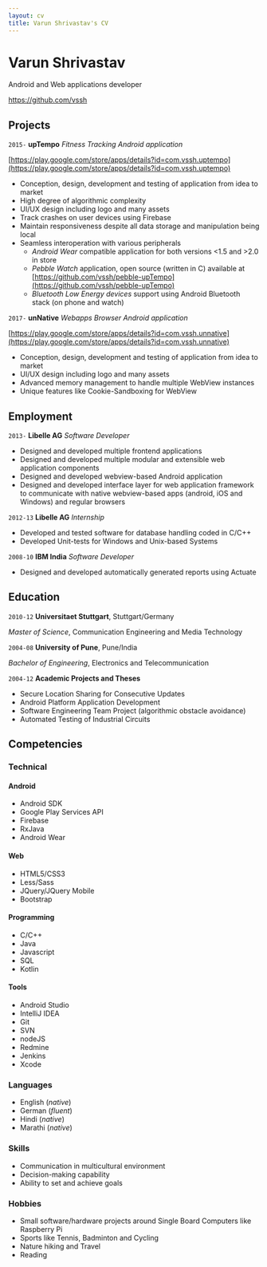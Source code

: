 ```yaml
---
layout: cv
title: Varun Shrivastav's CV
---
```


<!--<div id="photo"><img src="Varun3.JPG" /></div>-->

# Varun Shrivastav
Android and Web applications developer

<div id="webaddress">
<i class="fa fa-github"></i><a href="https://github.com/vssh">https://github.com/vssh</a>
<!--<br>
<i class="fa fa-envelope"></i><a href="mailto:"></a>
<br>
<i class="fa fa-phone"></i><a href="tel:"></a>
<br>
<i class="fa fa-map-marker"></i><span></span>
<br>
<i class="fa fa-birthday-cake"></i><span></span>
<br>
<i class="fa fa-flag"></i><span></span>-->
</div>


## Projects
`2015-`
__upTempo__
_Fitness Tracking Android application_

[https://play.google.com/store/apps/details?id=com.vssh.uptempo](https://play.google.com/store/apps/details?id=com.vssh.uptempo)

-   Conception, design, development and testing of application from idea to market
-   High degree of algorithmic complexity
-   UI/UX design including logo and many assets
-   Track crashes on user devices using Firebase
-   Maintain responsiveness despite all data storage and manipulation being local
-   Seamless interoperation with various peripherals
    -   _Android Wear_ compatible application for both versions <1.5 and >2.0 in store
    -   _Pebble Watch_ application, open source (written in C) available at [https://github.com/vssh/pebble-upTempo](https://github.com/vssh/pebble-upTempo)
    -   _Bluetooth Low Energy devices_ support using Android Bluetooth stack (on phone and watch)

`2017-`
__unNative__
_Webapps Browser Android application_

[https://play.google.com/store/apps/details?id=com.vssh.unnative](https://play.google.com/store/apps/details?id=com.vssh.unnative)

-   Conception, design, development and testing of application from idea to market
-   UI/UX design including logo and many assets
-   Advanced memory management to handle multiple WebView instances
-   Unique features like Cookie-Sandboxing for WebView



## Employment

`2013-`
__Libelle AG__
_Software Developer_

-   Designed and developed multiple frontend applications
-   Designed and developed multiple modular and extensible web application components
-   Designed and developed webview-based Android application
-   Designed and developed interface layer for web application framework to communicate with native webview-based apps (android, iOS and Windows) and regular browsers

`2012-13`
__Libelle AG__
_Internship_

-   Developed and tested software for database handling coded in C/C++
-   Developed Unit-tests for Windows and Unix-based Systems


`2008-10`
__IBM India__
_Software Developer_

-   Designed and developed automatically generated reports using Actuate


## Education

`2010-12`
__Universitaet Stuttgart__, Stuttgart/Germany

_Master of Science_, Communication Engineering and Media Technology


`2004-08`
__University of Pune__, Pune/India

_Bachelor of Engineering_, Electronics and Telecommunication


`2004-12`
__Academic Projects and Theses__

-   Secure Location Sharing for Consecutive Updates
-   Android Platform Application Development
-   Software Engineering Team Project (algorithmic obstacle avoidance)
-   Automated Testing of Industrial Circuits


## Competencies

### Technical
#### Android

-   Android SDK
-   Google Play Services API
-   Firebase
-   RxJava
-   Android Wear

#### Web

-   HTML5/CSS3
-   Less/Sass
-   JQuery/JQuery Mobile
-   Bootstrap

#### Programming

-   C/C++
-   Java
-   Javascript
-   SQL
-   Kotlin

#### Tools

-   Android Studio
-   IntelliJ IDEA
-   Git
-   SVN
-   nodeJS
-   Redmine
-   Jenkins
-   Xcode

### Languages

-   English (_native_)
-   German (_fluent_)
-   Hindi (_native_)
-   Marathi (_native_)

### Skills

-   Communication in  multicultural environment
-   Decision-making capability
-   Ability to set and achieve goals

### Hobbies

-   Small software/hardware projects around Single Board Computers like Raspberry Pi
-   Sports like Tennis, Badminton and Cycling
-   Nature hiking and Travel
-   Reading
